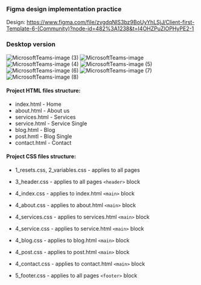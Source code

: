 ### Figma design implementation practice

Design: https://www.figma.com/file/zvgdqNIS3bz9BoUyYhLSjJ/Client-first-Template-6-(Community)?node-id=482%3A1238&t=I4OHZPuZlOPHyPE2-1

### Desktop version
![MicrosoftTeams-image (3)](https://user-images.githubusercontent.com/59334766/229351093-c602f9ac-1c8c-406b-8fc2-a392d2f14379.png)
![MicrosoftTeams-image](https://user-images.githubusercontent.com/59334766/229351050-8ed0a159-77a8-4954-b2d4-798f2cfbe703.png)
![MicrosoftTeams-image (4)](https://user-images.githubusercontent.com/59334766/229351119-f204aaff-358d-4b31-815c-8ab7336e5e78.png)
![MicrosoftTeams-image (5)](https://user-images.githubusercontent.com/59334766/229351142-11a9ba91-3f41-481e-b790-d48bc2f167d9.png)
![MicrosoftTeams-image (6)](https://user-images.githubusercontent.com/59334766/229351171-b490a84b-37b0-4441-bccb-3001908eb15a.png)
![MicrosoftTeams-image (7)](https://user-images.githubusercontent.com/59334766/229351167-d7cfe226-ba1b-4b8b-984f-9f96dc45f3b6.png)
![MicrosoftTeams-image (8)](https://user-images.githubusercontent.com/59334766/229351170-c55ac6be-f66d-49f5-858a-51f68b4f8d36.png)



#### Project HTML files structure:

- index.html - Home
- about.html - About us
- services.html - Services
- service.html - Service Single
- blog.html - Blog
- post.hmtl - Blog Single
- contact.html - Contact

#### Project CSS files structure:

- 1_resets.css, 2_variables.css - applies to all pages
- 3_header.css - applies to all pages `<header>` block

- 4_index.css - applies to index.html `<main>` block
- 4_about.css - applies to about.html `<main>` block
- 4_services.css - applies to services.html `<main>` block
- 4_service.css - applies to service.html `<main>` block
- 4_blog.css - applies to blog.html `<main>` block
- 4_post.css - applies to post.html `<main>` block
- 4_contact.css - applies to contact.html `<main>` block

- 5_footer.css - applies to all pages `<footer>` block
